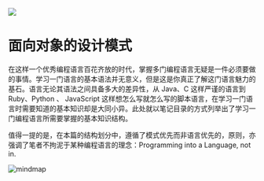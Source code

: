 ![](https://cdn-images-1.medium.com/max/2000/1*Vv0HNvRhU0ihKVaBIpDUww.jpeg)

# 面向对象的设计模式

在这样一个优秀编程语言百花齐放的时代，掌握多门编程语言无疑是一件必须要做的事情。学习一门语言的基本语法并无意义，但是这是你真正了解这门语言魅力的基石。语言无论其语法之间具备多大的差异性，从 Java、C 这样严谨的语言到 Ruby、Python 、 JavaScript 这样想怎么写就怎么写的脚本语言，在学习一门语言时需要知道的基本知识却是大同小异。此处就以笔记目录的方式列举出了学习一门编程语言所需要掌握的基本知识结构。

值得一提的是，在本篇的结构划分中，遵循了模式优先而非语言优先的，原则，亦强调了笔者不拘泥于某种编程语言的理念：Programming into a Language, not in.

![mindmap](https://i.postimg.cc/13fB6XPX/image.png)
